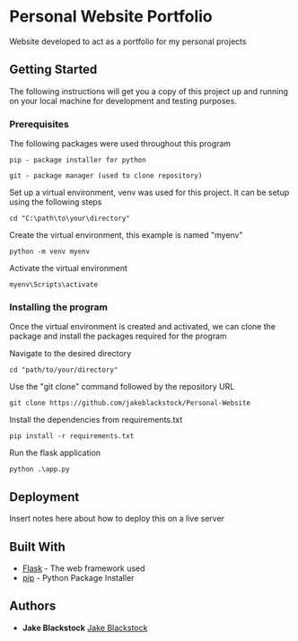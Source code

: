 # Personal Website Portfolio

Website developed to act as a portfolio for my personal projects

## Getting Started

The following instructions will get you a copy of this project up and running on your local machine for development and testing purposes.

### Prerequisites

The following packages were used throughout this program

```
pip - package installer for python

```

```
git - package manager (used to clone repository)

```

Set up a virtual environment, venv was used for this project. It can be setup using the following steps

```
cd "C:\path\to\your\directory"

```

Create the virtual environment, this example is named "myenv"
```
python -m venv myenv

```

Activate the virtual environment
```
myenv\Scripts\activate

```

### Installing the program

Once the virtual environment is created and activated, we can clone the package and install the packages required for the program


Navigate to the desired directory
```
cd "path/to/your/directory"
```

Use the "git clone" command followed by the repository URL
```
git clone https://github.com/jakeblackstock/Personal-Website
```

Install the dependencies from requirements.txt

```
pip install -r requirements.txt
```

Run the flask application

```
python .\app.py
```

## Deployment

Insert notes here about how to deploy this on a live server

## Built With

* [Flask](https://flask.palletsprojects.com/en/3.0.x/) - The web framework used
* [pip](https://pip.pypa.io/en/stable/) - Python Package Installer


## Authors

* **Jake Blackstock** [Jake Blackstock](https://github.com/jakeblackstock)

